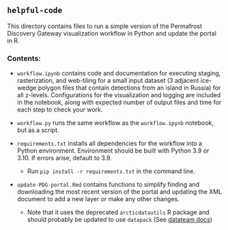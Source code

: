 ## `helpful-code`

This directory contains files to run a simple version of the Permafrost Discovery Gateway visualization workflow in Python and update the portal in R.

### Contents:

- `workflow.ipynb` contains code and documentation for executing staging, rasterization, and web-tiling for a small input dataset (3 adjacent ice-wedge polygon files that contain detections from an island in Russia) for all z-levels. Configurations for the visualization and logging are included in the notebook, along with expected number of output files and time for each step to check your work.

- `workflow.py` runs the same workflow as the `workflow.ipynb` notebook, but as a script.

- `requirements.txt` installs all dependencies for the workflow into a Python environment. Environment should be built with Python 3.9 or 3.10. If errors arise, default to 3.9.
  - Run `pip install -r requirements.txt` in the command line.

- `update-PDG-portal.Rmd` contains functions to simplify finding and downloading the most recent version of the portal and updating the XML document to add a new layer or make any other changes.
  - Note that it uses the deprecated `arcticdatautils` R package and should probably be updated to use `datapack` (See [datateam docs](https://nceas.github.io/datateam-training/reference/customizing-data-portals.html#updating-portals))